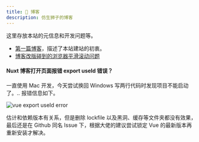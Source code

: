 ```yaml
---
title: 📕 博客
description: 仿生狮子的博客
---
```


这里存放本站的元信息和开发问题等。

* [第一篇博客](/maps/_blog/first-article)，描述了本站建站的初衷。
* [博客改版碰到的浏览器平滑滚动问题](/maps/_blog/smooth-scroll)

#### Nuxt 博客打开页面报错 export useId 错误？

一直使用 Mac 开发，今天尝试换回 Windows 写两行代码时发现项目不能启动了。.. 报错信息如下。

![vue export useId error](https://mgear-image.oss-cn-shanghai.aliyuncs.com/image/other/d01f9a588e425831580c258dc727cde9.png)

估计和依赖版本有关系，但是删除 lockfile 以及黑洞、缓存等文件夹都没有效果，最后还是在 Github 同名 Issue 下，根据大佬的建议尝试锁定 Vue 的最新版本再重新安装才解决。
